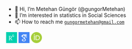 - 👋 Hi, I’m Metehan Güngör (@gungorMetehan)
- 👀 I’m interested in statistics in Social Sciences
- 📫 How to reach me <code>gungormetehan@gmail.com</code>

[<img src="https://github.com/edent/SuperTinyIcons/blob/master/images/svg/researchgate.svg" width="30" title="ResearchGate">](https://www.researchgate.net/profile/Metehan-Guengoer)
[<img src="https://github.com/edent/SuperTinyIcons/blob/master/images/svg/google_scholar.svg" width="30" title="Google Scholar">](https://scholar.google.com/citations?user=A2t06HsAAAAJ&hl=tr)
[<img src="https://github.com/edent/SuperTinyIcons/blob/master/images/svg/orcid.svg" width="30" title="Orcid">](https://orcid.org/0000-0003-4409-2229)
